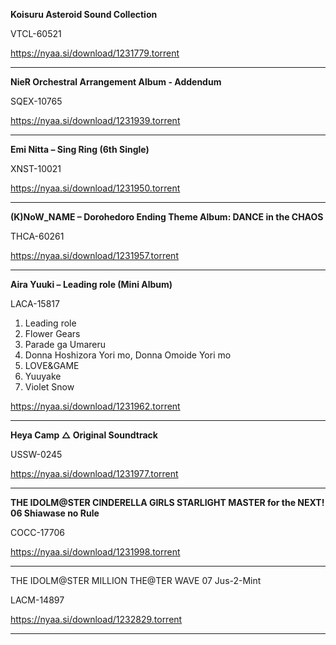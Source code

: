 **Koisuru Asteroid Sound Collection**

VTCL-60521

https://nyaa.si/download/1231779.torrent

----------------
**NieR Orchestral Arrangement Album - Addendum**

SQEX-10765

https://nyaa.si/download/1231939.torrent

----------------
**Emi Nitta – Sing Ring (6th Single)**

XNST-10021

https://nyaa.si/download/1231950.torrent

-----------------
**(K)NoW_NAME – Dorohedoro Ending Theme Album: DANCE in the CHAOS**

THCA-60261

https://nyaa.si/download/1231957.torrent

------------------
**Aira Yuuki – Leading role (Mini Album)**

LACA-15817

01. Leading role
02. Flower Gears
03. Parade ga Umareru
04. Donna Hoshizora Yori mo, Donna Omoide Yori mo
05. LOVE&GAME
06. Yuuyake
07. Violet Snow

https://nyaa.si/download/1231962.torrent

-------------------
**Heya Camp △ Original Soundtrack**

USSW-0245

https://nyaa.si/download/1231977.torrent

-------------------
**THE IDOLM@STER CINDERELLA GIRLS STARLIGHT MASTER for the NEXT! 06 Shiawase no Rule**

COCC-17706

https://nyaa.si/download/1231998.torrent

-------------------
THE IDOLM@STER MILLION THE@TER WAVE 07 Jus-2-Mint

LACM-14897

https://nyaa.si/download/1232829.torrent

-----------------
